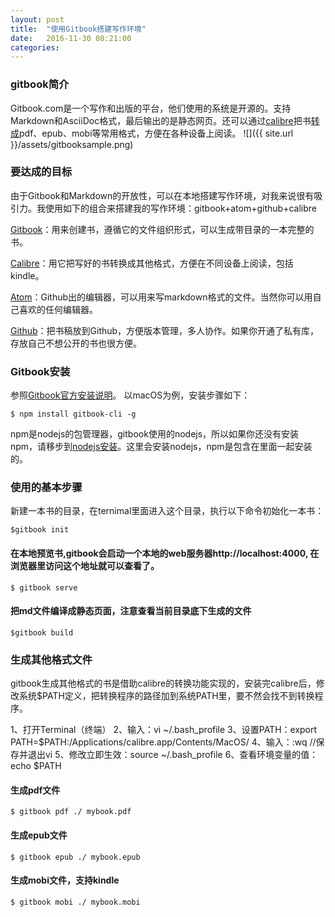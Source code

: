 ```yaml
---
layout: post
title:  "使用Gitbook搭建写作环境"
date:   2016-11-30 08:21:00
categories:
---
```

### gitbook简介

Gitbook.com是一个写作和出版的平台，他们使用的系统是开源的。支持Markdown和AsciiDoc格式，最后输出的是静态网页。还可以通过[calibre](https://calibre-ebook.com/download_osx)把书[转成](http://toolchain.gitbook.com/ebook.html)pdf、epub、mobi等常用格式，方便在各种设备上阅读。
![]({{ site.url }}/assets/gitbooksample.png)

### 要达成的目标
由于Gitbook和Markdown的开放性，可以在本地搭建写作环境，对我来说很有吸引力。我使用如下的组合来搭建我的写作环境：gitbook+atom+github+calibre
<!--more-->

[Gitbook](https://github.com/GitbookIO/gitbook)：用来创建书，遵循它的文件组织形式，可以生成带目录的一本完整的书。

[Calibre](https://calibre-ebook.com)：用它把写好的书转换成其他格式，方便在不同设备上阅读，包括kindle。

[Atom](https://atom.io/)：Github出的编辑器，可以用来写markdown格式的文件。当然你可以用自己喜欢的任何编辑器。

[Github](https://github.com)：把书稿放到Github，方便版本管理，多人协作。如果你开通了私有库，存放自己不想公开的书也很方便。

### Gitbook安装
参照[Gitbook官方安装说明](https://github.com/GitbookIO/gitbook/blob/master/docs/setup.md)。
以macOS为例，安装步骤如下：

    $ npm install gitbook-cli -g

npm是nodejs的包管理器，gitbook使用的nodejs，所以如果你还没有安装npm，请移步到[nodejs安装](https://nodejs.org/en/download/)。这里会安装nodejs，npm是包含在里面一起安装的。

### 使用的基本步骤
新建一本书的目录，在ternimal里面进入这个目录，执行以下命令初始化一本书：

    $gitbook init

#### 在本地预览书,gitbook会启动一个本地的web服务器http://localhost:4000, 在浏览器里访问这个地址就可以查看了。

    $ gitbook serve

#### 把md文件编译成静态页面，注意查看当前目录底下生成的文件

    $gitbook build

### 生成其他格式文件
gitbook生成其他格式的书是借助calibre的转换功能实现的，安装完calibre后，修改系统$PATH定义，把转换程序的路径加到系统PATH里，要不然会找不到转换程序。

1、打开Terminal（终端）
2、输入：vi ~/.bash_profile
3、设置PATH：export PATH=$PATH:/Applications/calibre.app/Contents/MacOS/
4、输入：:wq    //保存并退出vi
5、修改立即生效：source ~/.bash_profile
6、查看环境变量的值：echo $PATH

#### 生成pdf文件

    $ gitbook pdf ./ mybook.pdf

#### 生成epub文件

    $ gitbook epub ./ mybook.epub

#### 生成mobi文件，支持kindle

    $ gitbook mobi ./ mybook.mobi

